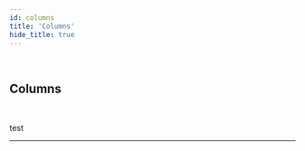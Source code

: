 ```yaml
---
id: columns
title: 'Columns'
hide_title: true
---
```


<br />

<div class="clearfix">
    <div class="column-left" style={{width: '7%'}}>
        <div class="columnComponentSVG"></div>
    </div>
    <div class="column-right" style={{width: '93%'}}>
        <h2 style={{color:'#B174E5',margin:'0'}}>Columns</h2>
    </div>
</div>



<br />

test 


---